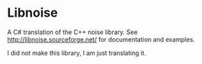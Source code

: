 Libnoise
========

A C# translation of the C++ noise library.
See http://libnoise.sourceforge.net/ for documentation and examples.

I did not make this library, I am just translating it.
